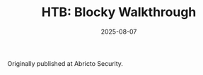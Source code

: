 ﻿---
layout: post
title: "HTB: Blocky Walkthrough"
date: 2025-08-07
tags: [HTB, walkthrough, Linux]
redirect_to: https://abrictosecurity.com/htb-blocky-walkthrough/
---
Originally published at Abricto Security.
